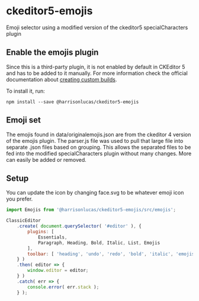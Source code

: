 # ckeditor5-emojis
Emoji selector using a modified version of the ckeditor5 specialCharacters plugin

## Enable the emojis plugin 

Since this is a third-party plugin, it is not enabled by default in CKEditor 5 and has to be added to it manually. For more information check the official documentation about [creating custom builds](https://docs.ckeditor.com/ckeditor5/latest/builds/guides/development/custom-builds.html).

To install it, run:

```
npm install --save @harrisonlucas/ckeditor5-emojis
```

## Emoji set
The emojis found in data/originalemojis.json are from the ckeditor 4 version of the emojis plugin. The parser.js file was used to pull that large file into separate .json files based on grouping. This allows the separated files to be fed into the modified specialCharacters plugin without many changes.
More can easily be added or removed.

## Setup
You can update the icon by changing face.svg to be whatever emoji icon you prefer.

```js
import Emojis from '@harrisonlucas/ckeditor5-emojis/src/emojis';

ClassicEditor
    .create( document.querySelector( '#editor' ), {
        plugins: [
            Essentials,
            Paragraph, Heading, Bold, Italic, List, Emojis
        ],
        toolbar: [ 'heading', 'undo', 'redo', 'bold', 'italic', 'emojis' ]
    } )
    .then( editor => {
        window.editor = editor;
    } )
    .catch( err => {
        console.error( err.stack );
    } );
```
